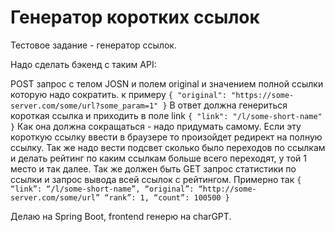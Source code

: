 # Генератор коротких ссылок

Тестовое задание - генератор ссылок.
   
Надо сделать бэкенд с таким API:

POST запрос с телом JOSN и полем original и значением полной ссылки которую надо сократить.
к примеру `{ "original": "https://some-server.com/some/url?some_param=1" }`
В ответ должна генериться короткая ссылка и приходить в поле link 
`{ "link": "/l/some-short-name" }`
Как она должна сокращаться - надо придумать самому.
Если эту короткую ссылку ввести в браузере то произойдет редирект на полную ссылку.
Так же надо вести подсвет сколько было переходов по ссылкам и делать рейтинг по каким ссылкам больше всего переходят, у той 
1 место и так далее.
Так же должен быть GET запрос статистики по ссылки и запрос вывода всей ссылок с рейтингом.
Примерно так ```{
“link”: “/l/some-short-name”,
“original”: “http://some-server.com/some/url”
“rank”: 1,
“count”: 100500
}```

Делаю на Spring Boot, frontend генерю на charGPT.







